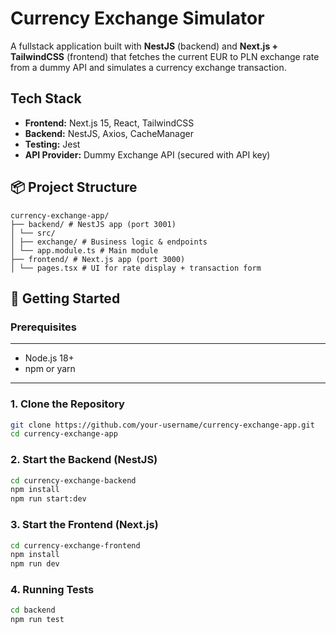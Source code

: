 # Currency Exchange Simulator

A fullstack application built with **NestJS** (backend) and **Next.js + TailwindCSS** (frontend) that fetches the current EUR to PLN exchange rate from a dummy API and simulates a currency exchange transaction.

## Tech Stack

- **Frontend:** Next.js 15, React, TailwindCSS
- **Backend:** NestJS, Axios, CacheManager
- **Testing:** Jest
- **API Provider:** Dummy Exchange API (secured with API key)

## 📦 Project Structure

```.
currency-exchange-app/
├── backend/ # NestJS app (port 3001)
│ └── src/
│ ├── exchange/ # Business logic & endpoints
│ └── app.module.ts # Main module
├── frontend/ # Next.js app (port 3000)
│ └── pages.tsx # UI for rate display + transaction form

```

## 🚀 Getting Started

### Prerequisites

---

- Node.js 18+
- npm or yarn

---

### 1. Clone the Repository

```bash
git clone https://github.com/your-username/currency-exchange-app.git
cd currency-exchange-app
```

### 2. Start the Backend (NestJS)

```bash
cd currency-exchange-backend
npm install
npm run start:dev
```

### 3. Start the Frontend (Next.js)

```bash
cd currency-exchange-frontend
npm install
npm run dev
```

### 4. Running Tests

```bash
cd backend
npm run test
```
